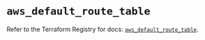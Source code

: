 # `aws_default_route_table`

Refer to the Terraform Registry for docs: [`aws_default_route_table`](https://registry.terraform.io/providers/hashicorp/aws/6.10.0/docs/resources/default_route_table).

